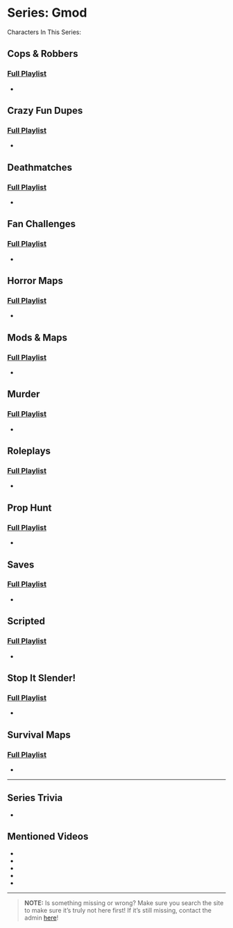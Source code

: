 # Series: Gmod 

Characters In This Series:
[]()
 
## **Cops & Robbers**  
### [Full Playlist](https://www.youtube.com/playlist?list=PLwljWXtmIKiTfblhqDNcSubJ3Bg5TvouG)
- 
 
## **Crazy Fun Dupes**  
### [Full Playlist](https://www.youtube.com/playlist?list=PLwljWXtmIKiTQxaqHpA0otEYKKjqEQO3D)
- 
 
## **Deathmatches**  
### [Full Playlist](https://www.youtube.com/playlist?list=PLwljWXtmIKiQyS4TDesAXnlwaRjMDqIM0)
- 
 
## **Fan Challenges**  
### [Full Playlist](https://www.youtube.com/playlist?list=PLwljWXtmIKiR_uZuIR8xD0b_AIMV59aCV)
- 
 
## **Horror Maps**  
### [Full Playlist](https://www.youtube.com/playlist?list=PLwljWXtmIKiSvAdfVX_gX1LQSkMybEUHB)
- 
 
## **Mods & Maps**  
### [Full Playlist](https://www.youtube.com/playlist?list=PLwljWXtmIKiTD_kjV4TxxREJYnqZ1NMOq)
- 
 
## **Murder**  
### [Full Playlist](https://www.youtube.com/playlist?list=PLwljWXtmIKiSuLDit5I43PSnjAkQUi4cf)
- 
 
## **Roleplays**  
### [Full Playlist](https://www.youtube.com/playlist?list=PLwljWXtmIKiRGpPwlWY9M-6FiN2dUrJP0)
- 
 
## **Prop Hunt**  
### [Full Playlist](https://www.youtube.com/playlist?list=PLwljWXtmIKiRgYZKOhNdA2YuXGB4Crikj)
- 
 
## **Saves**  
### [Full Playlist](https://www.youtube.com/playlist?list=PLwljWXtmIKiTQqAZt0CfbR7xm-XUEvZP2)
- 

## **Scripted**  
### [Full Playlist](https://www.youtube.com/playlist?list=PLwljWXtmIKiS_Xjd8XcOK8rUhzv6VlhAI)
- 

## **Stop It Slender!**  
### [Full Playlist](https://www.youtube.com/playlist?list=PLwljWXtmIKiSu4vfBodQbed5STEVuxCQS)
- 

## **Survival Maps**  
### [Full Playlist](https://www.youtube.com/playlist?list=PLwljWXtmIKiTyGnpUAZa8ibv8XQZCloSH)
- 

----
 
## Series Trivia
- 
 
## Mentioned Videos
- []()
- []()
- []()
- []()
- []()
 
----
 
> **NOTE:** Is something missing or wrong? Make sure you search the site to make sure it’s truly not here first! If it’s still missing, contact the admin [here](chapter_2.html)!